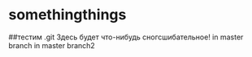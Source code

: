 # somethingthings
##тестим .git
Здесь будет что-нибудь сногсшибательное!
in master branch
in master branch2
